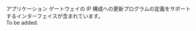<Namespace Name="Microsoft.Azure.Management.Network.Fluent.ApplicationGatewayIPConfiguration.UpdateDefinition">
  <Docs>
    <summary>アプリケーション ゲートウェイの IP 構成への更新プログラムの定義をサポートするインターフェイスが含まれています。</summary> 
    <remarks>To be added.</remarks>
  </Docs>
</Namespace>
